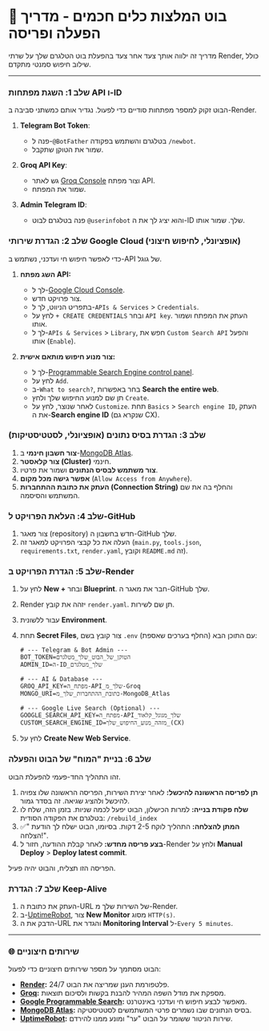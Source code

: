# 🤖 בוט המלצות כלים חכמים - מדריך הפעלה ופריסה

מדריך זה ילווה אותך צעד אחר צעד בהפעלת בוט הטלגרם שלך על שרתי Render, כולל שילוב חיפוש סמנטי מתקדם.

---

### שלב 1: השגת מפתחות API ו-ID

הבוט זקוק למספר מפתחות סודיים כדי לפעול. נגדיר אותם כמשתני סביבה ב-Render.

1.  **Telegram Bot Token**:
    * פנה ל-`@BotFather` בטלגרם והשתמש בפקודה `/newbot`.
    * שמור את הטוקן שתקבל.

2.  **Groq API Key**:
    * גש לאתר [Groq Console](https://console.groq.com/keys) וצור מפתח API.
    * שמור את המפתח.

3.  **Admin Telegram ID**:
    * פנה בטלגרם לבוט `@userinfobot` והוא יציג לך את ה-ID שלך. שמור אותו.

### שלב 2: הגדרת שירותי Google Cloud (אופציונלי, לחיפוש חיצוני)

כדי לאפשר חיפוש חי ועדכני, נשתמש ב-API של גוגל.

1.  **השג מפתח API:**
    * לך ל-[Google Cloud Console](https://console.cloud.google.com/).
    * צור פרויקט חדש.
    * בתפריט הניווט, לך ל-`APIs & Services` > `Credentials`.
    * לחץ על `+ CREATE CREDENTIALS` ובחר `API key`. העתק את המפתח ושמור אותו.
    * לך ל-`APIs & Services` > `Library`, חפש את `Custom Search API` והפעל אותו (`Enable`).

2.  **צור מנוע חיפוש מותאם אישית:**
    * לך ל-[Programmable Search Engine control panel](https://programmablesearchengine.google.com/controlpanel/all).
    * לחץ על `Add`.
    * ב-`What to search?`, בחר באפשרות **Search the entire web**.
    * תן שם למנוע החיפוש שלך ולחץ `Create`.
    * לאחר שנוצר, לחץ על `Customize`. תחת `Basics` > `Search engine ID`, העתק את ה-**Search engine ID** (שנקרא גם CX).

### שלב 3: הגדרת בסיס נתונים (אופציונלי, לסטטיסטיקות)

1.  **צור חשבון חינמי** ב-[MongoDB Atlas](https://www.mongodb.com/cloud/atlas/register).
2.  **צור קלאסטר (Cluster)** חינמי.
3.  **צור משתמש לבסיס הנתונים** ושמור את פרטיו.
4.  **אפשר גישה מכל מקום** (`Allow Access from Anywhere`).
5.  **העתק את כתובת ההתחברות (Connection String)** והחלף בה את שם המשתמש והסיסמה.

### שלב 4: העלאת הפרויקט ל-GitHub

1.  צור מאגר (repository) חדש בחשבון ה-GitHub שלך.
2.  העלה את כל קבצי הפרויקט למאגר זה (`main.py`, `tools.json`, `requirements.txt`, `render.yaml`, וקובץ `README.md` זה).

### שלב 5: הגדרת הפרויקט ב-Render

1.  לחץ על **New +** ובחר **Blueprint**. חבר את מאגר ה-GitHub שלך.
2.  Render יזהה את קובץ `render.yaml`. תן שם לשירות.
3.  עבור ללשונית **Environment**.
4.  תחת **Secret Files**, צור קובץ בשם `.env` עם התוכן הבא (החלף בערכים שאספת):

    ```
    # --- Telegram & Bot Admin ---
    BOT_TOKEN=הטוקן_של_הבוט_שלך_מטלגרם
    ADMIN_ID=ה-ID_שלך_מטלגרם

    # --- AI & Database ---
    GROQ_API_KEY=מפתח_ה-API_שלך_מ-Groq
    MONGO_URI=כתובת_ההתחברות_שלך_מ-MongoDB_Atlas

    # --- Google Live Search (Optional) ---
    GOOGLE_SEARCH_API_KEY=מפתח_ה-API_שלך_מגוגל_קלאוד
    CUSTOM_SEARCH_ENGINE_ID=מזהה_מנוע_החיפוש_שלך_(CX)
    ```

5.  לחץ על **Create New Web Service**.

### שלב 6: בניית "המוח" של הבוט והפעלה

זהו התהליך החד-פעמי להפעלת הבוט.

1.  **תן לפריסה הראשונה להיכשל:** לאחר יצירת השירות, הפריסה הראשונה שלו צפויה להיכשל ולהציג שגיאה. זה בסדר גמור.
2.  **שלח פקודת בנייה:** למרות הכישלון, הבוט יפעל לכמה שניות. בזמן הזה, שלח לו בטלגרם את הפקודה הסודית: `/rebuild_index`
3.  **המתן להצלחה:** התהליך לוקח 2-5 דקות. בסיומו, הבוט ישלח לך הודעת "✅ הצלחה!".
4.  **בצע פריסה מחדש:** לאחר קבלת ההודעה, חזור ל-Render ולחץ על **Manual Deploy** > **Deploy latest commit**.

הפריסה הזו תצליח, והבוט יהיה פעיל.

### שלב 7: הגדרת Keep-Alive

1.  העתק את כתובת ה-URL של השירות שלך מ-Render.
2.  ב-[UptimeRobot](https://uptimerobot.com/), צור **New Monitor** מסוג `HTTP(s)`.
3.  הדבק את ה-URL והגדר את **Monitoring Interval** ל-`Every 5 minutes`.

---

### 🌐 שירותים חיצוניים

הבוט מסתמך על מספר שירותים חיצוניים כדי לפעול:
* **[Render](https://render.com/):** פלטפורמת הענן שמריצה את הבוט 24/7.
* **[Groq](https://groq.com/):** מספקת את מודל השפה המהיר להבנת בקשות ולסיכום תוצאות.
* **[Google Programmable Search](https://programmablesearchengine.google.com/):** מאפשר לבצע חיפוש חי ועדכני באינטרנט.
* **[MongoDB Atlas](https://www.mongodb.com/cloud/atlas):** בסיס הנתונים שבו נשמרים פרטי המשתמשים לסטטיסטיקה.
* **[UptimeRobot](https://uptimerobot.com/):** שירות הניטור ששומר על הבוט "ער" ומונע ממנו להירדם.
